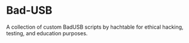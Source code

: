# Bad-USB
A collection of custom BadUSB scripts by hachtable for ethical hacking, testing, and education purposes.
